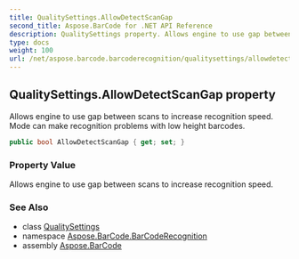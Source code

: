 ```yaml
---
title: QualitySettings.AllowDetectScanGap
second_title: Aspose.BarCode for .NET API Reference
description: QualitySettings property. Allows engine to use gap between scans to increase recognition speed. Mode can make recognition problems with low height barcodes
type: docs
weight: 100
url: /net/aspose.barcode.barcoderecognition/qualitysettings/allowdetectscangap/
---
```

## QualitySettings.AllowDetectScanGap property

Allows engine to use gap between scans to increase recognition speed. Mode can make recognition problems with low height barcodes.

```csharp
public bool AllowDetectScanGap { get; set; }
```

### Property Value

Allows engine to use gap between scans to increase recognition speed.

### See Also

* class [QualitySettings](../)
* namespace [Aspose.BarCode.BarCodeRecognition](../../qualitysettings/)
* assembly [Aspose.BarCode](../../../)


